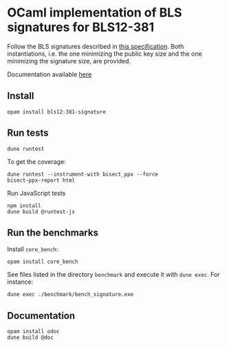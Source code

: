 # OCaml implementation of BLS signatures for BLS12-381

Follow the BLS signatures described in [this
specification](https://tools.ietf.org/pdf/draft-irtf-cfrg-bls-signature-04.pdf).
Both instantiations, i.e. the one minimizing the public key size and the one
minimizing the signature size, are provided.

Documentation available [here](https://nomadic-labs.gitlab.io/cryptography/ocaml-bls12-381-signature/bls12-381-signature/)

## Install


```shell
opam install bls12-381-signature
```

## Run tests

```
dune runtest
```

To get the coverage:
```
dune runtest --instrument-with bisect_ppx --force
bisect-ppx-report html
```

Run JavaScript tests
```
npm install
dune build @runtest-js
```

## Run the benchmarks

Install `core_bench`:

```
opam install core_bench
```

See files listed in the directory `benchmark` and execute it with `dune exec`. For instance:
```
dune exec ./benchmark/bench_signature.exe
```

## Documentation

```
opam install odoc
dune build @doc
```
